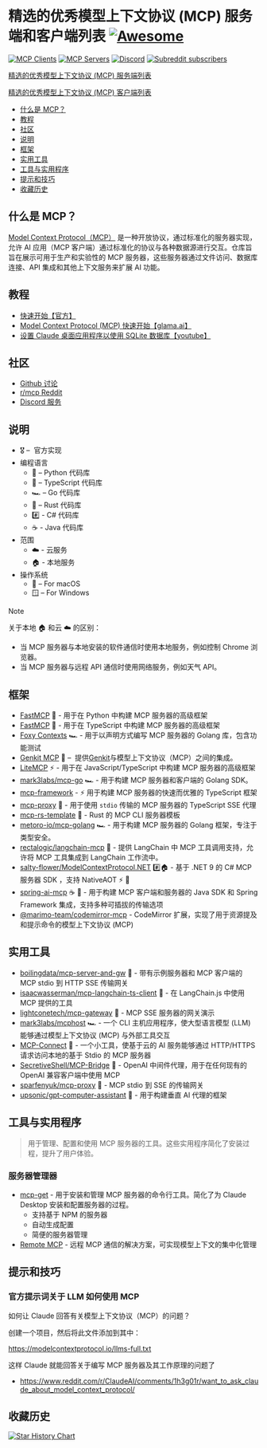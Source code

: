 # 精选的优秀模型上下文协议 (MCP) 服务端和客户端列表 [![Awesome](https://awesome.re/badge.svg)](https://awesome.re)

[![MCP Clients](https://img.shields.io/badge/MCP客户端-Click-orange)](mcp-clients.md)
[![MCP Servers](https://img.shields.io/badge/MCP服务端-Click-yellow)](mcp-servers.md)
[![Discord](https://img.shields.io/discord/1312302100125843476?logo=discord&label=discord)](https://discord.gg/e7sXgrSP)
[![Subreddit subscribers](https://img.shields.io/reddit/subreddit-subscribers/mcp?style=flat&logo=reddit&label=subreddit)](https://www.reddit.com/r/mcp/)

[精选的优秀模型上下文协议 (MCP) 服务端列表](mcp-servers.md)

[精选的优秀模型上下文协议 (MCP) 客户端列表](mcp-clients.md)

- [什么是 MCP？](#什么是MCP？)
- [教程](#教程)
- [社区](#社区)
- [说明](#说明)
- [框架](#框架)
- [实用工具](#实用工具)
- [工具与实用程序](#工具与实用程序)
- [提示和技巧](#提示和技巧)
- [收藏历史](#收藏历史)

## 什么是 MCP？

[Model Context Protocol（MCP）](https://modelcontextprotocol.io/) 是一种开放协议，通过标准化的服务器实现，允许 AI 应用（MCP 客户端）通过标准化的协议与各种数据源进行交互。仓库旨旨在展示可用于生产和实验性的 MCP 服务器，这些服务器通过文件访问、数据库连接、API 集成和其他上下文服务来扩展 AI 功能。

## 教程

- [快速开始【官方】](https://modelcontextprotocol.io/quickstart/client)
- [Model Context Protocol (MCP) 快速开始【glama.ai】](https://glama.ai/blog/2024-11-25-model-context-protocol-quickstart)
- [设置 Claude 桌面应用程序以使用 SQLite 数据库【youtube】](https://youtu.be/wxCCzo9dGj0)

## 社区

- [Github 讨论](https://github.com/orgs/modelcontextprotocol/discussions)
- [r/mcp Reddit](https://www.reddit.com/r/mcp)
- [Discord 服务](https://glama.ai/mcp/discord)

## 说明

- 🎖️ –  官方实现
- 编程语言
  - 🐍 – Python 代码库
  - 📇 – TypeScript 代码库
  - 🏎️ – Go 代码库
  - 🦀 – Rust 代码库
  - #️⃣ - C# 代码库
  - ☕ - Java 代码库
- 范围
  - ☁️ - 云服务
  - 🏠 - 本地服务
- 操作系统
  - 🍎 – For macOS
  - 🪟 – For Windows

> [!NOTE]
> 关于本地 🏠 和云 ☁️ 的区别：
>
> - 当 MCP 服务器与本地安装的软件通信时使用本地服务，例如控制 Chrome 浏览器。
> - 当 MCP 服务器与远程 API 通信时使用网络服务，例如天气 API。

## 框架

- [FastMCP](https://github.com/jlowin/fastmcp) 🐍 - 用于在 Python 中构建 MCP 服务器的高级框架
- [FastMCP](https://github.com/punkpeye/fastmcp) 📇 - 用于在 TypeScript 中构建 MCP 服务器的高级框架
- [Foxy Contexts](https://github.com/strowk/foxy-contexts) 🏎️ - 用于以声明方式编写 MCP 服务器的 Golang 库，包含功能测试
- [Genkit MCP](https://github.com/firebase/genkit/tree/main/js/plugins/mcp) 📇 –  提供[Genkit](https://github.com/firebase/genkit/tree/main)与模型上下文协议（MCP）之间的集成。
- [LiteMCP](https://github.com/wong2/litemcp) ⚡️ - 用于在 JavaScript/TypeScript 中构建 MCP 服务器的高级框架
- [mark3labs/mcp-go](https://github.com/mark3labs/mcp-go) 🏎️ - 用于构建 MCP 服务器和客户端的 Golang SDK。
- [mcp-framework](https://github.com/QuantGeekDev/mcp-framework) - ⚡️ 用于构建 MCP 服务器的快速而优雅的 TypeScript 框架
- [mcp-proxy](https://github.com/punkpeye/mcp-proxy) 📇 - 用于使用 `stdio` 传输的 MCP 服务器的 TypeScript SSE 代理
- [mcp-rs-template](https://github.com/linux-china/mcp-rs-template) 🦀 - Rust 的 MCP CLI 服务器模板
- [metoro-io/mcp-golang](https://github.com/metoro-io/mcp-golang) 🏎️ - 用于构建 MCP 服务器的 Golang 框架，专注于类型安全。
- [rectalogic/langchain-mcp](https://github.com/rectalogic/langchain-mcp) 🐍 - 提供 LangChain 中 MCP 工具调用支持，允许将 MCP 工具集成到 LangChain 工作流中。
- [salty-flower/ModelContextProtocol.NET](https://github.com/salty-flower/ModelContextProtocol.NET) #️⃣🏠 - 基于 .NET 9 的 C# MCP 服务器 SDK ，支持 NativeAOT ⚡ 🔌
- [spring-ai-mcp](https://github.com/spring-projects-experimental/spring-ai-mcp) ☕ 🌱 - 用于构建 MCP 客户端和服务器的 Java SDK 和 Spring Framework 集成，支持多种可插拔的传输选项
- [@marimo-team/codemirror-mcp](https://github.com/marimo-team/codemirror-mcp) - CodeMirror 扩展，实现了用于资源提及和提示命令的模型上下文协议 (MCP)

## 实用工具

- [boilingdata/mcp-server-and-gw](https://github.com/boilingdata/mcp-server-and-gw) 📇 - 带有示例服务器和 MCP 客户端的 MCP stdio 到 HTTP SSE 传输网关
- [isaacwasserman/mcp-langchain-ts-client](https://github.com/isaacwasserman/mcp-langchain-ts-client) 📇 - 在 LangChain.js 中使用 MCP 提供的工具
- [lightconetech/mcp-gateway](https://github.com/lightconetech/mcp-gateway) 📇 - MCP SSE 服务器的网关演示
- [mark3labs/mcphost](https://github.com/mark3labs/mcphost) 🏎️ - 一个 CLI 主机应用程序，使大型语言模型 (LLM) 能够通过模型上下文协议 (MCP) 与外部工具交互
- [MCP-Connect](https://github.com/EvalsOne/MCP-Connect) 📇 - 一个小工具，使基于云的 AI 服务能够通过 HTTP/HTTPS 请求访问本地的基于 Stdio 的 MCP 服务器
- [SecretiveShell/MCP-Bridge](https://github.com/SecretiveShell/MCP-Bridge) 🐍 - OpenAI 中间件代理，用于在任何现有的 OpenAI 兼容客户端中使用 MCP
- [sparfenyuk/mcp-proxy](https://github.com/sparfenyuk/mcp-proxy) 🐍 - MCP stdio 到 SSE 的传输网关
- [upsonic/gpt-computer-assistant](https://github.com/Upsonic/gpt-computer-assistant) 🐍 - 用于构建垂直 AI 代理的框架

## 工具与实用程序

> 用于管理、配置和使用 MCP 服务器的工具。这些实用程序简化了安装过程，提升了用户体验。

### 服务器管理器

- [mcp-get](https://github.com/michaellatman/mcp-get) - 用于安装和管理 MCP 服务器的命令行工具。简化了为 Claude Desktop 安装和配置服务器的过程。
  - 支持基于 NPM 的服务器
  - 自动生成配置
  - 简便的服务器管理
- [Remote MCP](https://github.com/ssut/Remote-MCP) - 远程 MCP 通信的解决方案，可实现模型上下文的集中化管理

## 提示和技巧

### 官方提示词关于 LLM 如何使用 MCP

如何让 Claude 回答有关模型上下文协议（MCP）的问题？

创建一个项目，然后将此文件添加到其中：

https://modelcontextprotocol.io/llms-full.txt

这样 Claude 就能回答关于编写 MCP 服务器及其工作原理的问题了

- https://www.reddit.com/r/ClaudeAI/comments/1h3g01r/want_to_ask_claude_about_model_context_protocol/

## 收藏历史

<a href="https://star-history.com/#xlxxcc/awesome-mcp&Date">
 <picture>
   <source media="(prefers-color-scheme: dark)" srcset="https://api.star-history.com/svg?repos=xlxxcc/awesome-mcp&type=Date&theme=dark" />
   <source media="(prefers-color-scheme: light)" srcset="https://api.star-history.com/svg?repos=xlxxcc/awesome-mcp&type=Date" />
   <img alt="Star History Chart" src="https://api.star-history.com/svg?repos=xlxxcc/awesome-mcp&type=Date" />
 </picture>
</a>
